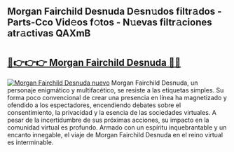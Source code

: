 ## Morgan Fairchild Desnuda D𝚎sn𝚞dos filtr𝚊dos - Parts-Cco Vid𝚎os f𝚘tos - N𝚞evas filtr𝚊ciones atr𝚊ctivas QAXmB

# <h2><a href="http://mb2uxm8.tromn.icu/?c=Morgan+Fairchild+Desnuda">🔗👉👉👉 Morgan Fairchild Desnuda 🔗🔗</a></h2>

[![Morgan Fairchild Desnuda nuevo](https://i.imgur.com/pEAQMta.gif)](http://mb2uxm8.tromn.icu/?c=Morgan+Fairchild+Desnuda)
Morgan Fairchild Desnuda, un personaje enigmático y multifacético, se resiste a las etiquetas simples. Su forma poco convencional de crear una presencia en línea ha magnetizado y ofendido a los espectadores, encendiendo debates sobre el consentimiento, la privacidad y la esencia de las sociedades virtuales. A pesar de la incertidumbre de sus próximas acciones, su impacto en la comunidad virtual es profundo. Armado con un espíritu inquebrantable y un encanto innegable, el viaje de Morgan Fairchild Desnuda en el reino virtual es interminable.
